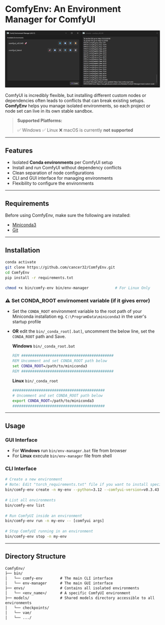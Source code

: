 # ComfyEnv: An Environment Manager for ComfyUI

![image info](./images/ComfyEnvManager.png)

ComfyUI is incredibly flexible, but installing different custom nodes or dependencies often leads to conflicts that can break existing setups. **ComfyEnv** helps you manage isolated environments, so each project or node set can live in its own stable sandbox.

> **Supported Platforms:**
>
> ✅ Windows
> ✅ Linux
> ❌ macOS is currently **not supported**

---

## Features

- Isolated **Conda environments** per ComfyUI setup
- Install and run ComfyUI without dependency conflicts
- Clean separation of node configurations
- CLI and GUI interface for managing environments
- Flexibility to configure the environments

---

## Requirements

Before using ComfyEnv, make sure the following are installed:

- [Miniconda3](https://www.anaconda.com/download/success)
- [Git](https://git-scm.com/)

---

## Installation

```bash
conda activate
git clone https://github.com/cancer32/ComfyEnv.git
cd ComfyEnv
pip install -r requirements.txt

chmod +x bin/comfy-env bin/env-manager            # For Linux Only
```

### ⚠️ Set CONDA_ROOT envirnoment variable (if it gives error) 

- Set the `CONDA_ROOT` environment variable to the root path of your Miniconda installation eg. `C:\ProgramData\miniconda3` in the user's startup profile
- **OR** edit the `bin/_conda_root[.bat]`, uncomment the below line, set the `CONDA_ROOT` path and Save.

  **Windows** `bin/_conda_root.bat`

  ```bat
  REM ##########################################
  REM Uncomment and set CONDA_ROOT path below
  set CONDA_ROOT=/path/to/miniconda3
  REM ##########################################
  ```

  **Linux** `bin/_conda_root`

  ```bash
  ##########################################
  # Uncomment and set CONDA_ROOT path below
  export CONDA_ROOT=/path/to/miniconda3
  ##########################################
  ```

---

## Usage

### GUI Interface

- For **Windows** run `bin/env-manager.bat` file from browser
- For **Linux** execute `bin/env-manager` file from shell

### CLI Interface

```bash
# Create a new environment
# Note: Edit "torch_requirements.txt" file if you want to install specific pytorch version for environment
bin/comfy-env create -n my-env --python=3.12 --comfyui-version=v0.3.43

# List all environments
bin/comfy-env list

# Run ComfyUI inside an environment
bin/comfy-env run -n my-env -- [comfyui args]

# Stop ComfyUI running in an environment
bin/comfy-env stop -n my-env
```

---


## Directory Structure

```
ComfyEnv/
├── bin/
│   └── comfy-env        # The main CLI interface
│   └── env-manager      # The main GUI interface
├── envs/                # Contains all isolated environments
│   └── <env_name>/      # A specific ComfyUI environment
├── models/              # Shared models directory accessible to all environments
│   └── checkpoints/
│   └── vae/
│   └── .../
```